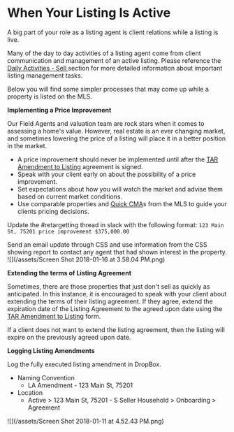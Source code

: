 # When Your Listing Is Active

A big part of your role as a listing agent is client relations while a listing is live.

Many of the day to day activities of a listing agent come from client communication and management of an active listing. Please reference the [Daily Activities - Sell ](/listing-agent/daily-activities.md)section for more detailed information about important listing management tasks.

Below you will find some simpler processes that may come up while a property is listed on the MLS.

**Implementing a Price Improvement**

Our Field Agents and valuation team are rock stars when it comes to assessing a home's value. However, real estate is an ever changing market, and sometimes lowering the price of a listing will place it in a better position in the market.

* A price improvement should never be implemented until after the [TAR Amendment to Listing](http://www.sarealtywatch.com/wp-content/uploads/sites/230/2015/10/TX-Amendment-to-Listing-TAR-1404.pdf) agreement is signed.
* Speak with your client early on about the possibility of a price improvement. 
* Set expectations about how you will watch the market and advise them based on current market conditions. 
* Use comparable properties and [Quick CMA](/listing-agent/daily-activities.md)s from the MLS to guide your clients pricing decisions.

Update the \#retargetting thread in slack with the following format: `123 Main St, 75201 price improvement $375,000.00`

Send an email update through CSS and use information from the CSS showing report to contact any agent that had shown interest in the property.  
![](/assets/Screen Shot 2018-01-16 at 3.58.04 PM.png)

**Extending the terms of Listing Agreement**

Sometimes, there are those properties that just don't sell as quickly as anticipated. In this instance, it is encouraged to speak with your client about extending the terms of their listing agreement. If they agree, extend the expiration date of the Listing Agreement to the agreed upon date using the [TAR Amendment to Listing](http://www.sarealtywatch.com/wp-content/uploads/sites/230/2015/10/TX-Amendment-to-Listing-TAR-1404.pdf) form.

If a client does not want to extend the listing agreement, then the listing will expire on the previously agreed upon date.

**Logging Listing Amendments**

Log the fully executed listing amendment in DropBox.

* Naming Convention
  * LA Amendment - 123 Main St, 75201
* Location
  * Active &gt; 123 Main St, 75201 - S Seller Household &gt; Onboarding &gt; Agreement 

![](/assets/Screen Shot 2018-01-11 at 4.52.43 PM.png)

